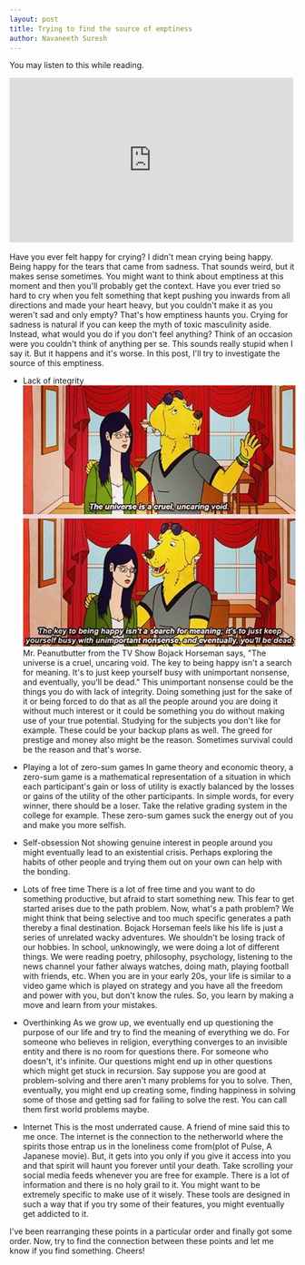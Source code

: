 ```yaml
---
layout: post
title: Trying to find the source of emptiness
author: Navaneeth Suresh
---
```


You may listen to this while reading.
<iframe width="500" height="290" src="https://www.youtube.com/embed/9eWewdTkghM" frameborder="0" allow="accelerometer; autoplay; encrypted-media; gyroscope; picture-in-picture"></iframe>

Have you ever felt happy for crying? I didn't mean crying being happy. Being happy for the tears that came from sadness. That sounds weird, but it makes sense sometimes. You might want to think about emptiness at this moment and then you'll probably get the context. Have you ever tried so hard to cry when you felt something that kept pushing you inwards from all directions and made your heart heavy, but you couldn't make it as you weren't sad and only empty? That's how emptiness haunts you. Crying for sadness is natural if you can keep the myth of toxic masculinity aside. Instead, what would you do if you don't feel anything? Think of an occasion were you couldn't think of anything per se. This sounds really stupid when I say it. But it happens and it's worse. In this post, I'll try to investigate the source of this emptiness.

* Lack of integrity
![Peanutbutter quote](https://raw.githubusercontent.com/themousepotato/themousepotato.github.io/master/images/peanutbutter-quote-1.jpg)
Mr. Peanutbutter from the TV Show Bojack Horseman says, "The universe is a cruel, uncaring void. The key to being happy isn't a search for meaning. It's to just keep yourself busy with unimportant nonsense, and eventually, you'll be dead." This unimportant nonsense could be the things you do with lack of integrity. Doing something just for the sake of it or being forced to do that as all the people around you are doing it without much interest or it could be something you do without making use of your true potential. Studying for the subjects you don't like for example. These could be your backup plans as well. The greed for prestige and money also might be the reason. Sometimes survival could be the reason and that's worse.

* Playing a lot of zero-sum games
In game theory and economic theory, a zero-sum game is a mathematical representation of a situation in which each participant's gain or loss of utility is exactly balanced by the losses or gains of the utility of the other participants. In simple words, for every winner, there should be a loser. Take the relative grading system in the college for example. These zero-sum games suck the energy out of you and make you more selfish.

* Self-obsession
Not showing genuine interest in people around you might eventually lead to an existential crisis. Perhaps exploring the habits of other people and trying them out on your own can help with the bonding.

* Lots of free time
There is a lot of free time and you want to do something productive, but afraid to start something new. This fear to get started arises due to the path problem. Now, what's a path problem? We might think that being selective and too much specific generates a path thereby a final destination. Bojack Horseman feels like his life is just a series of unrelated wacky adventures. We shouldn't be losing track of our hobbies. In school, unknowingly, we were doing a lot of different things. We were reading poetry, philosophy, psychology, listening to the news channel your father always watches, doing math, playing football with friends, etc. When you are in your early 20s, your life is similar to a video game which is played on strategy and you have all the freedom and power with you, but don't know the rules. So, you learn by making a move and learn from your mistakes.

* Overthinking
As we grow up, we eventually end up questioning the purpose of our life and try to find the meaning of everything we do. For someone who believes in religion, everything converges to an invisible entity and there is no room for questions there. For someone who doesn't, it's infinite. Our questions might end up in other questions which might get stuck in recursion. Say suppose you are good at problem-solving and there aren't many problems for you to solve. Then, eventually, you might end up creating some, finding happiness in solving some of those and getting sad for failing to solve the rest. You can call them first world problems maybe.

* Internet
This is the most underrated cause. A friend of mine said this to me once. The internet is the connection to the netherworld where the spirits those entrap us in the loneliness come from(plot of Pulse, A Japanese movie). But, it gets into you only if you give it access into you and that spirit will haunt you forever until your death. Take scrolling your social media feeds whenever you are free for example. There is a lot of information and there is no holy grail to it. You might want to be extremely specific to make use of it wisely. These tools are designed in such a way that if you try some of their features, you might eventually get addicted to it.

I've been rearranging these points in a particular order and finally got some order. Now, try to find the connection between these points and let me know if you find something. Cheers!
